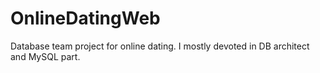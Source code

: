 # OnlineDatingWeb
Database team project for online dating.
I mostly devoted in DB architect and MySQL part.
